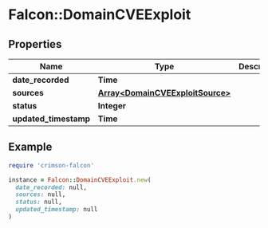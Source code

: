 # Falcon::DomainCVEExploit

## Properties

| Name | Type | Description | Notes |
| ---- | ---- | ----------- | ----- |
| **date_recorded** | **Time** |  |  |
| **sources** | [**Array&lt;DomainCVEExploitSource&gt;**](DomainCVEExploitSource.md) |  |  |
| **status** | **Integer** |  |  |
| **updated_timestamp** | **Time** |  |  |

## Example

```ruby
require 'crimson-falcon'

instance = Falcon::DomainCVEExploit.new(
  date_recorded: null,
  sources: null,
  status: null,
  updated_timestamp: null
)
```

